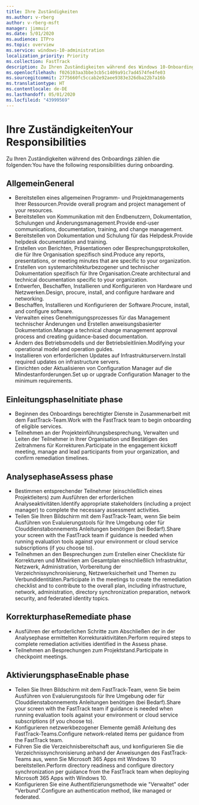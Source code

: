 ```yaml
---
title: Ihre Zuständigkeiten
ms.author: v-rberg
author: v-rberg-msft
manager: jimmuir
ms.date: 5/01/2020
ms.audience: ITPro
ms.topic: overview
ms.service: windows-10-administration
localization_priority: Priority
ms.collection: FastTrack
description: Zu Ihren Zuständigkeiten während des Windows 10-Onboardings zählen die folgenden.
ms.openlocfilehash: f026103aa3bbe3cb5c1409a91c7ad4574fe4fe03
ms.sourcegitcommit: 2775660fc5ccab2e92aee9383e326dba22b7a16b
ms.translationtype: HT
ms.contentlocale: de-DE
ms.lasthandoff: 05/01/2020
ms.locfileid: "43999569"
---
```

# <a name="your-responsibilities"></a><span data-ttu-id="8600b-103">Ihre Zuständigkeiten</span><span class="sxs-lookup"><span data-stu-id="8600b-103">Your Responsibilities</span></span>

<span data-ttu-id="8600b-104">Zu Ihren Zuständigkeiten während des Onboardings zählen die folgenden:</span><span class="sxs-lookup"><span data-stu-id="8600b-104">You have the following responsibilities during onboarding.</span></span>

## <a name="general"></a><span data-ttu-id="8600b-105">Allgemein</span><span class="sxs-lookup"><span data-stu-id="8600b-105">General</span></span>

- <span data-ttu-id="8600b-106">Bereitstellen eines allgemeinen Programm- und Projektmanagements Ihrer Ressourcen.</span><span class="sxs-lookup"><span data-stu-id="8600b-106">Provide overall program and project management of your resources.</span></span>
- <span data-ttu-id="8600b-107">Bereitstellen von Kommunikation mit den Endbenutzern, Dokumentation, Schulungen und Änderungsmanagement.</span><span class="sxs-lookup"><span data-stu-id="8600b-107">Provide end-user communications, documentation, training, and change management.</span></span>
- <span data-ttu-id="8600b-108">Bereitstellen von Dokumentation und Schulung für das Helpdesk.</span><span class="sxs-lookup"><span data-stu-id="8600b-108">Provide helpdesk documentation and training.</span></span>
- <span data-ttu-id="8600b-109">Erstellen von Berichten, Präsentationen oder Besprechungsprotokollen, die für Ihre Organisation spezifisch sind.</span><span class="sxs-lookup"><span data-stu-id="8600b-109">Produce any reports, presentations, or meeting minutes that are specific to your organization.</span></span>
- <span data-ttu-id="8600b-110">Erstellen von systemarchitekturbezogener und technischer Dokumentation spezifisch für Ihre Organisation.</span><span class="sxs-lookup"><span data-stu-id="8600b-110">Create architectural and technical documentation specific to your organization.</span></span>
- <span data-ttu-id="8600b-111">Entwerfen, Beschaffen, Installieren und Konfigurieren von Hardware und Netzwerken.</span><span class="sxs-lookup"><span data-stu-id="8600b-111">Design, procure, install, and configure hardware and networking.</span></span>
- <span data-ttu-id="8600b-112">Beschaffen, Installieren und Konfigurieren der Software.</span><span class="sxs-lookup"><span data-stu-id="8600b-112">Procure, install, and configure software.</span></span>
- <span data-ttu-id="8600b-113">Verwalten eines Genehmigungsprozesses für das Management technischer Änderungen und Erstellen anweisungsbasierter Dokumentation.</span><span class="sxs-lookup"><span data-stu-id="8600b-113">Manage a technical change management approval process and creating guidance-based documentation.</span></span>
- <span data-ttu-id="8600b-114">Ändern des Betriebsmodells und der Betriebsleitlinien.</span><span class="sxs-lookup"><span data-stu-id="8600b-114">Modifying your operational model and operation guides.</span></span>
- <span data-ttu-id="8600b-115">Installieren von erforderlichen Updates auf Infrastrukturservern.</span><span class="sxs-lookup"><span data-stu-id="8600b-115">Install required updates on infrastructure servers.</span></span>
- <span data-ttu-id="8600b-116">Einrichten oder Aktualisieren von Configuration Manager auf die Mindestanforderungen.</span><span class="sxs-lookup"><span data-stu-id="8600b-116">Set up or upgrade Configuration Manager to the minimum requirements.</span></span>

## <a name="initiate-phase"></a><span data-ttu-id="8600b-117">Einleitungsphase</span><span class="sxs-lookup"><span data-stu-id="8600b-117">Initiate phase</span></span>

- <span data-ttu-id="8600b-118">Beginnen des Onboardings berechtigter Dienste in Zusammenarbeit mit dem FastTrack-Team.</span><span class="sxs-lookup"><span data-stu-id="8600b-118">Work with the FastTrack team to begin onboarding of eligible services.</span></span>
- <span data-ttu-id="8600b-119">Teilnehmen an der Projekteinführungsbesprechung, Verwalten und Leiten der Teilnehmer in Ihrer Organisation und Bestätigen des Zeitrahmens für Korrekturen.</span><span class="sxs-lookup"><span data-stu-id="8600b-119">Participate in the engagement kickoff meeting, manage and lead participants from your organization, and confirm remediation timelines.</span></span>

## <a name="assess-phase"></a><span data-ttu-id="8600b-120">Analysephase</span><span class="sxs-lookup"><span data-stu-id="8600b-120">Assess phase</span></span>

- <span data-ttu-id="8600b-121">Bestimmen entsprechender Teilnehmer (einschließlich eines Projektleiters) zum Ausführen der erforderlichen Analyseaktivitäten.</span><span class="sxs-lookup"><span data-stu-id="8600b-121">Identify appropriate stakeholders (including a project manager) to complete the necessary assessment activities.</span></span>
- <span data-ttu-id="8600b-122">Teilen Sie Ihren Bildschirm mit dem FastTrack-Team, wenn Sie beim Ausführen von Evaluierungstools für Ihre Umgebung oder für Clouddienstabonnements Anleitungen benötigen (bei Bedarf).</span><span class="sxs-lookup"><span data-stu-id="8600b-122">Share your screen with the FastTrack team if guidance is needed when running evaluation tools against your environment or cloud service subscriptions (if you choose to).</span></span>
- <span data-ttu-id="8600b-123">Teilnehmen an den Besprechungen zum Erstellen einer Checkliste für Korrekturen und Mitwirken am Gesamtplan einschließlich Infrastruktur, Netzwerk, Administration, Vorbereitung der Verzeichnissynchronisierung, Netzwerksicherheit und Themen zu Verbundidentitäten.</span><span class="sxs-lookup"><span data-stu-id="8600b-123">Participate in the meetings to create the remediation checklist and to contribute to the overall plan, including infrastructure, network, administration, directory synchronization preparation, network security, and federated identity topics.</span></span>

## <a name="remediate-phase"></a><span data-ttu-id="8600b-124">Korrekturphase</span><span class="sxs-lookup"><span data-stu-id="8600b-124">Remediate phase</span></span>

- <span data-ttu-id="8600b-125">Ausführen der erforderlichen Schritte zum Abschließen der in der Analysephase ermittelten Korrekturaktivitäten.</span><span class="sxs-lookup"><span data-stu-id="8600b-125">Perform required steps to complete remediation activities identified in the Assess phase.</span></span>
- <span data-ttu-id="8600b-126">Teilnehmen an Besprechungen zum Projektstand.</span><span class="sxs-lookup"><span data-stu-id="8600b-126">Participate in checkpoint meetings.</span></span>

## <a name="enable-phase"></a><span data-ttu-id="8600b-127">Aktivierungsphase</span><span class="sxs-lookup"><span data-stu-id="8600b-127">Enable phase</span></span>

- <span data-ttu-id="8600b-128">Teilen Sie Ihren Bildschirm mit dem FastTrack-Team, wenn Sie beim Ausführen von Evaluierungstools für Ihre Umgebung oder für Clouddienstabonnements Anleitungen benötigen (bei Bedarf).</span><span class="sxs-lookup"><span data-stu-id="8600b-128">Share your screen with the FastTrack team if guidance is needed when running evaluation tools against your environment or cloud service subscriptions (if you choose to).</span></span>
- <span data-ttu-id="8600b-129">Konfigurieren netzwerkbezogener Elemente gemäß Anleitung des FastTrack-Teams.</span><span class="sxs-lookup"><span data-stu-id="8600b-129">Configure network-related items per guidance from the FastTrack team.</span></span>
- <span data-ttu-id="8600b-130">Führen Sie die Verzeichnisbereitschaft aus, und konfigurieren Sie die Verzeichnissynchronisierung anhand der Anweisungen des FastTrack-Teams aus, wenn Sie Microsoft 365 Apps mit Windows 10 bereitstellen.</span><span class="sxs-lookup"><span data-stu-id="8600b-130">Perform directory readiness and configure directory synchronization per guidance from the FastTrack team when deploying Microsoft 365 Apps with Windows 10.</span></span>
- <span data-ttu-id="8600b-131">Konfigurieren Sie eine Authentifizierungsmethode wie "Verwaltet" oder "Verbund".</span><span class="sxs-lookup"><span data-stu-id="8600b-131">Configure an authentication method, like managed or federated.</span></span>

